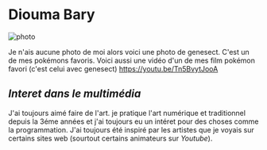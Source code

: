 # Diouma Bary

![photo](/exercise_sem01/PHOTOS_exercise_sem01/pokemon-go-how-to-get-shiny-genesect.png)

Je n'ais aucune photo de moi alors voici une photo de genesect. C'est un de mes pokémons favoris. 
Voici aussi une vidéo d'un de mes film pokémon favori (c'est celui avec genesect)
<https://youtu.be/Tn5BvytJooA>

## *Interet dans le multimédia*

J'ai toujours aimé faire de l'art. je pratique l'art numérique et traditionnel depuis la 3éme années et j'ai toujours eu un intéret pour des choses comme la programmation. 
J'ai toujours été inspiré par les artistes que je voyais sur certains sites web (sourtout certains animateurs sur *Youtube*).



